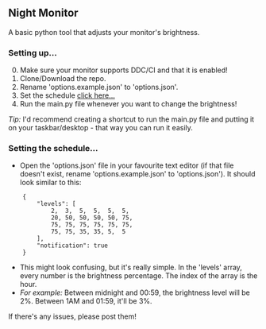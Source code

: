 ## Night Monitor
A basic python tool that adjusts your monitor's brightness.

### Setting up...
0) Make sure your monitor supports DDC/CI and that it is enabled!
1) Clone/Download the repo.
2) Rename 'options.example.json' to 'options.json'.
3) Set the schedule [click here...](#setting-the-schedule)
4) Run the main.py file whenever you want to change the brightness!

*Tip:* I'd recommend creating a shortcut to run the main.py file and putting it on your taskbar/desktop - that way you can run it easily.

### Setting the schedule...
- Open the 'options.json' file in your favourite text editor (if that file doesn't exist, rename 'options.example.json' to 'options.json'). It should look similar to this:
```
    {
        "levels": [
            2,  3,  5,  5,  5,  5,
            20, 50, 50, 50, 50, 75,
            75, 75, 75, 75, 75, 75,
            75, 75, 35, 35, 5,  5
        ],
        "notification": true
    }
```
- This might look confusing, but it's really simple. In the 'levels' array, every number is the brightness percentage. The index of the array is the hour.
- *For example:* Between midnight and 00:59, the brightness level will be 2%. Between 1AM and 01:59, it'll be 3%.

If there's any issues, please post them!